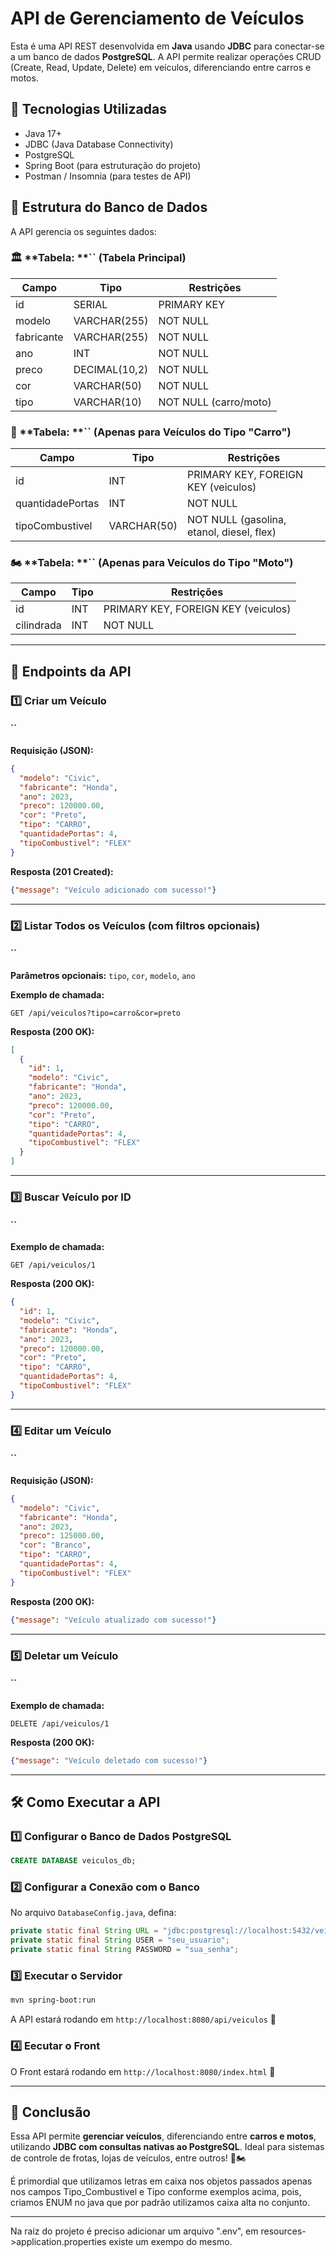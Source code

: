 # API de Gerenciamento de Veículos

Esta é uma API REST desenvolvida em **Java** usando **JDBC** para conectar-se a um banco de dados **PostgreSQL**. A API permite realizar operações CRUD (Create, Read, Update, Delete) em veículos, diferenciando entre carros e motos.

## 📌 Tecnologias Utilizadas

- Java 17+
- JDBC (Java Database Connectivity)
- PostgreSQL
- Spring Boot (para estruturação do projeto)
- Postman / Insomnia (para testes de API)

## 📁 Estrutura do Banco de Dados

A API gerencia os seguintes dados:

### 🏛️ \*\*Tabela: \*\*`` (Tabela Principal)

| Campo      | Tipo          | Restrições            |
| ---------- | ------------- | --------------------- |
| id         | SERIAL        | PRIMARY KEY           |
| modelo     | VARCHAR(255)  | NOT NULL              |
| fabricante | VARCHAR(255)  | NOT NULL              |
| ano        | INT           | NOT NULL              |
| preco      | DECIMAL(10,2) | NOT NULL              |
| cor        | VARCHAR(50)   | NOT NULL              |
| tipo       | VARCHAR(10)   | NOT NULL (carro/moto) |

### 🚗 \*\*Tabela: \*\*`` (Apenas para Veículos do Tipo "Carro")

| Campo            | Tipo        | Restrições                                |
| ---------------- | ----------- | ----------------------------------------- |
| id               | INT         | PRIMARY KEY, FOREIGN KEY (veiculos)       |
| quantidadePortas | INT         | NOT NULL                                  |
| tipoCombustivel  | VARCHAR(50) | NOT NULL (gasolina, etanol, diesel, flex) |

### 🏍️ \*\*Tabela: \*\*`` (Apenas para Veículos do Tipo "Moto")

| Campo      | Tipo | Restrições                          |
| ---------- | ---- | ----------------------------------- |
| id         | INT  | PRIMARY KEY, FOREIGN KEY (veiculos) |
| cilindrada | INT  | NOT NULL                            |

---

## 🚀 **Endpoints da API**

### 1️⃣ Criar um Veículo

#### ``

**Requisição (JSON):**

```json
{
  "modelo": "Civic",
  "fabricante": "Honda",
  "ano": 2023,
  "preco": 120000.00,
  "cor": "Preto",
  "tipo": "CARRO",
  "quantidadePortas": 4,
  "tipoCombustivel": "FLEX"
}
```

**Resposta (201 Created):**

```json
{"message": "Veículo adicionado com sucesso!"}
```

---

### 2️⃣ Listar Todos os Veículos (com filtros opcionais)

#### ``

**Parâmetros opcionais:** `tipo`, `cor`, `modelo`, `ano`

**Exemplo de chamada:**

```http
GET /api/veiculos?tipo=carro&cor=preto
```

**Resposta (200 OK):**

```json
[
  {
    "id": 1,
    "modelo": "Civic",
    "fabricante": "Honda",
    "ano": 2023,
    "preco": 120000.00,
    "cor": "Preto",
    "tipo": "CARRO",
    "quantidadePortas": 4,
    "tipoCombustivel": "FLEX"
  }
]
```

---

### 3️⃣ Buscar Veículo por ID

#### ``

**Exemplo de chamada:**

```http
GET /api/veiculos/1
```

**Resposta (200 OK):**

```json
{
  "id": 1,
  "modelo": "Civic",
  "fabricante": "Honda",
  "ano": 2023,
  "preco": 120000.00,
  "cor": "Preto",
  "tipo": "CARRO",
  "quantidadePortas": 4,
  "tipoCombustivel": "FLEX"
}
```

---

### 4️⃣ Editar um Veículo

#### ``

**Requisição (JSON):**

```json
{
  "modelo": "Civic",
  "fabricante": "Honda",
  "ano": 2023,
  "preco": 125000.00,
  "cor": "Branco",
  "tipo": "CARRO",
  "quantidadePortas": 4,
  "tipoCombustivel": "FLEX"
}
```

**Resposta (200 OK):**

```json
{"message": "Veículo atualizado com sucesso!"}
```

---

### 5️⃣ Deletar um Veículo

#### ``

**Exemplo de chamada:**

```http
DELETE /api/veiculos/1
```

**Resposta (200 OK):**

```json
{"message": "Veículo deletado com sucesso!"}
```

---

## 🛠️ **Como Executar a API**

### 1️⃣ Configurar o Banco de Dados PostgreSQL

```sql
CREATE DATABASE veiculos_db;
```

### 2️⃣ Configurar a Conexão com o Banco

No arquivo `DatabaseConfig.java`, defina:

```java
private static final String URL = "jdbc:postgresql://localhost:5432/veiculos_db";
private static final String USER = "seu_usuario";
private static final String PASSWORD = "sua_senha";
```

### 3️⃣ Executar o Servidor

```sh
mvn spring-boot:run
```

A API estará rodando em `http://localhost:8080/api/veiculos` 🚀

### 4️⃣ Eecutar o Front
O Front estará rodando em `http://localhost:8080/index.html` 🚀

---

## 📌 **Conclusão**

Essa API permite **gerenciar veículos**, diferenciando entre **carros e motos**, utilizando **JDBC com consultas nativas ao PostgreSQL**. Ideal para sistemas de controle de frotas, lojas de veículos, entre outros! 🚗🏍️

É primordial que utilizamos letras em caixa nos objetos passados apenas nos campos Tipo_Combustivel e Tipo conforme exemplos acima, pois, criamos ENUM no java que por padrão utilizamos caixa alta no conjunto.

---

Na raiz do projeto é preciso adicionar um arquivo ".env", em resources->application.properties existe um exempo do mesmo.


